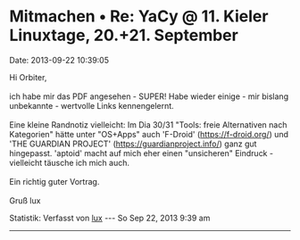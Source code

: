 Mitmachen • Re: YaCy @ 11. Kieler Linuxtage, 20.+21. September
==============================================================

Date: 2013-09-22 10:39:05

Hi Orbiter,\
\
ich habe mir das PDF angesehen - SUPER! Habe wieder einige - mir bislang
unbekannte - wertvolle Links kennengelernt.\
\
Eine kleine Randnotiz vielleicht: Im Dia 30/31 \"Tools: freie
Alternativen nach Kategorien\" hätte unter \"OS+Apps\" auch \'F-Droid\'
(<https://f-droid.org/>) und \'THE GUARDIAN PROJECT\'
(<https://guardianproject.info/>) ganz gut hingepasst. \'aptoid\' macht
auf mich eher einen \"unsicheren\" Eindruck - vielleicht täusche ich
mich auch.\
\
Ein richtig guter Vortrag.\
\
Gruß lux

Statistik: Verfasst von
[lux](http://forum.yacy-websuche.de/memberlist.php?mode=viewprofile&u=8916)
--- So Sep 22, 2013 9:39 am

------------------------------------------------------------------------
